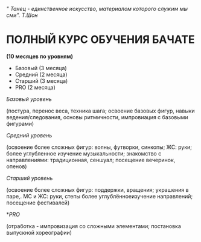 *" Танец - единственное искусство, материалом которого служим мы сми". Т.Шон*

# ПОЛНЫЙ КУРС ОБУЧЕНИЯ БАЧАТЕ

**(10 месяцев по уровням)**

* Базовый (3 месяца)
* Средний (2 месяца)
* Старший (3 месяца)
* PRO (2 месяца)

*Базовый уровень*

(постура, перенос веса, техника шага; освоение базовых фигур, навыки ведения/следования, основы ритмичности, импровиация с базовыми фигурами)

*Средний уровень*

(освоение более сложных фигур: волны, футворки, синкопы; ЖС: руки; более углубленное изучение музыкальности; знакомство с направлениями: традиционная, сеншуал; посещение вечеринок, опенов)

*Старший уровень*

(освоение более сложных фигур: поддержки, вращения; украшения в паре,. МС и ЖС: руки, степы более углублённоеизучение направлений; посещение фестивалей)

**PRO*

(отработка - импровизация со сложными элементами; постановка выпускной хореографии)
